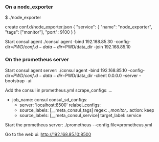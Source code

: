 ### On a node_exporter ###
$ ./node_exporter

create  conf.d/node_exporter.json
{
 "service": {
   "name": "node_exporter",
   "tags": ["monitor"],
   "port": 9100
 }
}

Start consul agent 
./consul agent -bind 192.168.85.30   -config-dir=$PWD/conf.d  -data-dir=$PWD/data_dir -join 192.168.85.10

### On the prometheus server ###

Start consul agent server:
./consul agent -bind 192.168.85.10 -config-dir=$PWD/conf.d -data-dir=$PWD/data_dir -client 0.0.0.0 -server -bootstrap -ui

Add the consul in prometheus.yml
scrape_configs:
...
 - job_name: consul
    consul_sd_configs:
      - server: 'localhost:8500'
    relabel_configs:
      - source_labels: [__meta_consul_tags]
        regex: .*,monitor,.*
        action: keep
      - source_labels: [__meta_consul_service]
        target_label: service

Start the prometheus server:
./prometheus --config.file=prometheus.yml

Go to the web ui: http://192.168.85.10:8500
